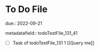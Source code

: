 # To Do File

due:: 2022-09-21

metadatafield:: todoTestFile_131_41

- [ ] Task of todoTestFile_131 1 [[Query me]]
